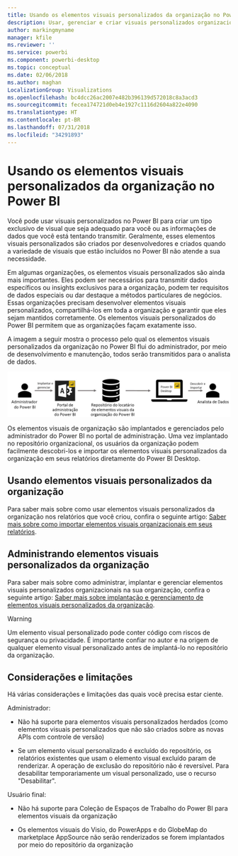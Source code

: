 ```yaml
---
title: Usando os elementos visuais personalizados da organização no Power BI
description: Usar, gerenciar e criar visuais personalizados organizacionais no Power BI
author: markingmyname
manager: kfile
ms.reviewer: ''
ms.service: powerbi
ms.component: powerbi-desktop
ms.topic: conceptual
ms.date: 02/06/2018
ms.author: maghan
LocalizationGroup: Visualizations
ms.openlocfilehash: bc4dcc26ac2007e482b396139d572018c8a3acd3
ms.sourcegitcommit: fecea174721d0eb4e1927c1116d2604a822e4090
ms.translationtype: HT
ms.contentlocale: pt-BR
ms.lasthandoff: 07/31/2018
ms.locfileid: "34291893"
---
```

# <a name="using-organization-custom-visuals-in-power-bi"></a>Usando os elementos visuais personalizados da organização no Power BI

Você pode usar visuais personalizados no Power BI para criar um tipo exclusivo de visual que seja adequado para você ou as informações de dados que você está tentando transmitir. Geralmente, esses elementos visuais personalizados são criados por desenvolvedores e criados quando a variedade de visuais que estão incluídos no Power BI não atende a sua necessidade. 

Em algumas organizações, os elementos visuais personalizados são ainda mais importantes. Eles podem ser necessários para transmitir dados específicos ou insights exclusivos para a organização, podem ter requisitos de dados especiais ou dar destaque a métodos particulares de negócios. Essas organizações precisam desenvolver elementos visuais personalizados, compartilhá-los em toda a organização e garantir que eles sejam mantidos corretamente. Os elementos visuais personalizados do Power BI permitem que as organizações façam exatamente isso.

A imagem a seguir mostra o processo pelo qual os elementos visuais personalizados da organização no Power BI flui do administrador, por meio de desenvolvimento e manutenção, todos serão transmitidos para o analista de dados.

![](media/power-bi-custom-visuals-organizational/custom-visual-org-01.jpg)

Os elementos visuais de organização são implantados e gerenciados pelo administrador do Power BI no portal de administração. Uma vez implantado no repositório organizacional, os usuários da organização podem facilmente descobri-los e importar os elementos visuais personalizados da organização em seus relatórios diretamente do Power BI Desktop.

## <a name="using-organizational-custom-visuals"></a>Usando elementos visuais personalizados da organização

Para saber mais sobre como usar elementos visuais personalizados da organização nos relatórios que você criou, confira o seguinte artigo: [Saber mais sobre como importar elementos visuais organizacionais em seus relatórios](power-bi-custom-visuals.md).
 
## <a name="administering-organizational-custom-visuals"></a>Administrando elementos visuais personalizados da organização

Para saber mais sobre como administrar, implantar e gerenciar elementos visuais personalizados organizacionais na sua organização, confira o seguinte artigo: [Saber mais sobre implantação e gerenciamento de elementos visuais personalizados da organização](https://go.microsoft.com/fwlink/?linkid=866790).

> [!WARNING]
> Um elemento visual personalizado pode conter código com riscos de segurança ou privacidade. É importante confiar no autor e na origem de qualquer elemento visual personalizado antes de implantá-lo no repositório da organização. 
> 

## <a name="considerations-and-limitations"></a>Considerações e limitações
 
Há várias considerações e limitações das quais você precisa estar ciente.
 
Administrador:

* Não há suporte para elementos visuais personalizados herdados (como elementos visuais personalizados que não são criados sobre as novas APIs com controle de versão)

* Se um elemento visual personalizado é excluído do repositório, os relatórios existentes que usam o elemento visual excluído param de renderizar. A operação de exclusão do repositório não é reversível. Para desabilitar temporariamente um visual personalizado, use o recurso "Desabilitar".
 
Usuário final:

* Não há suporte para Coleção de Espaços de Trabalho do Power BI para elementos visuais da organização

* Os elementos visuais do Visio, do PowerApps e do GlobeMap do marketplace AppSource não serão renderizados se forem implantados por meio do repositório da organização

